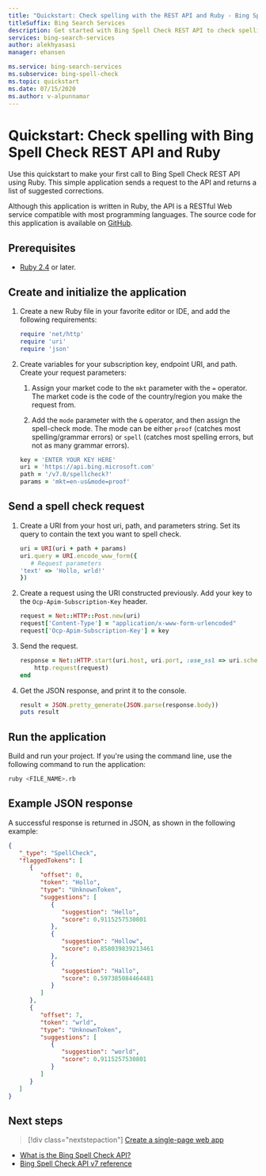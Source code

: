 ```yaml
---
title: "Quickstart: Check spelling with the REST API and Ruby - Bing Spell Check"
titleSuffix: Bing Search Services
description: Get started with Bing Spell Check REST API to check spelling and grammar using Ruby.
services: bing-search-services
author: alekhyasasi
manager: ehansen

ms.service: bing-search-services
ms.subservice: bing-spell-check
ms.topic: quickstart
ms.date: 07/15/2020
ms.author: v-alpunnamar
---
```

# Quickstart: Check spelling with Bing Spell Check REST API and Ruby

Use this quickstart to make your first call to Bing Spell Check REST API using Ruby. This simple application sends a request to the API and returns a list of suggested corrections. 

Although this application is written in Ruby, the API is a RESTful Web service compatible with most programming languages. The source code for this application is available on [GitHub](https://github.com/Azure-Samples/cognitive-services-REST-api-samples/blob/master/ruby/Search/BingSpellCheckv7.rb).

## Prerequisites

* [Ruby 2.4](https://www.ruby-lang.org/en/downloads/) or later.

<!--
[!INCLUDE [bing-spell-check-signup-requirements](../../../../includes/bing-spell-check-signup-requirements.md)]
-->

## Create and initialize the application

1. Create a new Ruby file in your favorite editor or IDE, and add the following requirements: 

    ```ruby
    require 'net/http'
    require 'uri'
    require 'json'
    ```

2. Create variables for your subscription key, endpoint URI, and path. Create your request parameters:

   1. Assign your market code to the `mkt` parameter with the `=` operator. The market code is the code of the country/region you make the request from. 

   1. Add the `mode` parameter with the `&` operator, and then assign the spell-check mode. The mode can be either `proof` (catches most spelling/grammar errors) or `spell` (catches most spelling errors, but not as many grammar errors). 

    ```ruby
    key = 'ENTER YOUR KEY HERE'
    uri = 'https://api.bing.microsoft.com'
    path = '/v7.0/spellcheck?'
    params = 'mkt=en-us&mode=proof'
    ```

## Send a spell check request

1. Create a URI from your host uri, path, and parameters string. Set its query to contain the text you want to spell check.

   ```ruby
   uri = URI(uri + path + params)
   uri.query = URI.encode_www_form({
      # Request parameters
   'text' => 'Hollo, wrld!'
   })
   ```

2. Create a request using the URI constructed previously. Add your key to the `Ocp-Apim-Subscription-Key` header.

    ```ruby
    request = Net::HTTP::Post.new(uri)
    request['Content-Type'] = "application/x-www-form-urlencoded"
    request['Ocp-Apim-Subscription-Key'] = key
    ```

3. Send the request.

    ```ruby
    response = Net::HTTP.start(uri.host, uri.port, :use_ssl => uri.scheme == 'https') do |http|
        http.request(request)
    end
    ```

4. Get the JSON response, and print it to the console. 

    ```ruby
    result = JSON.pretty_generate(JSON.parse(response.body))
    puts result
    ```

## Run the application

Build and run your project. If you're using the command line, use the following command to run the application:

   ```bash
   ruby <FILE_NAME>.rb
   ```

## Example JSON response

A successful response is returned in JSON, as shown in the following example: 

```json
{
   "_type": "SpellCheck",
   "flaggedTokens": [
      {
         "offset": 0,
         "token": "Hollo",
         "type": "UnknownToken",
         "suggestions": [
            {
               "suggestion": "Hello",
               "score": 0.9115257530801
            },
            {
               "suggestion": "Hollow",
               "score": 0.858039839213461
            },
            {
               "suggestion": "Hallo",
               "score": 0.597385084464481
            }
         ]
      },
      {
         "offset": 7,
         "token": "wrld",
         "type": "UnknownToken",
         "suggestions": [
            {
               "suggestion": "world",
               "score": 0.9115257530801
            }
         ]
      }
   ]
}
```

## Next steps

> [!div class="nextstepaction"]
> [Create a single-page web app](../../tutorial/spellcheck.md)

- [What is the Bing Spell Check API?](../../overview.md)
- [Bing Spell Check API v7 reference](../../reference/endpoints.md)
